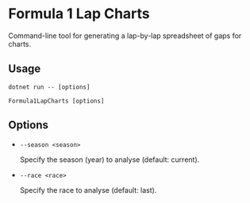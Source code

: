 # Formula 1 Lap Charts

Command-line tool for generating a lap-by-lap spreadsheet of gaps for charts.

## Usage

```
dotnet run -- [options]
```
```
Formula1LapCharts [options]
```

## Options

- `--season <season>`

  Specify the season (year) to analyse (default: current).

- `--race <race>`

  Specify the race to analyse (default: last).
